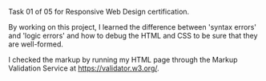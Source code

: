 Task 01 of 05 for Responsive Web Design certification. 

By working on this project,  I learned the difference between 'syntax errors' and 'logic errors' and how to debug the HTML and CSS to be sure that they are well-formed.

I checked the markup by running my HTML page through the Markup Validation Service at https://validator.w3.org/.

